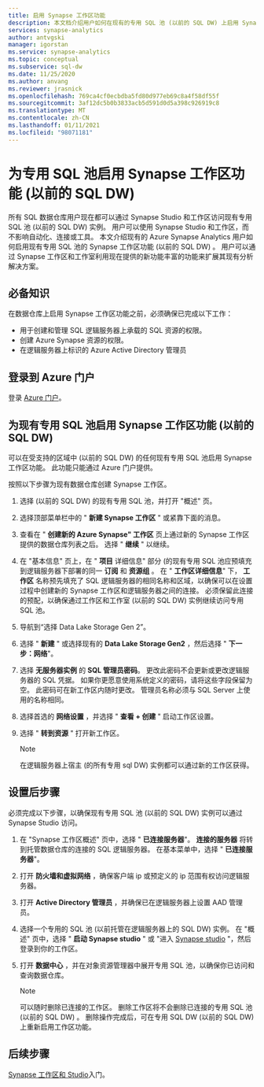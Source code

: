 ```yaml
---
title: 启用 Synapse 工作区功能
description: 本文档介绍用户如何在现有的专用 SQL 池 (以前的 SQL DW) 上启用 Synapse 工作区功能。
services: synapse-analytics
author: antvgski
manager: igorstan
ms.service: synapse-analytics
ms.topic: conceptual
ms.subservice: sql-dw
ms.date: 11/25/2020
ms.author: anvang
ms.reviewer: jrasnick
ms.openlocfilehash: 769ca4cf0ecbdba5fd80d977eb69c8a4f58df55f
ms.sourcegitcommit: 3af12dc5b0b3833acb5d591d0d5a398c926919c8
ms.translationtype: MT
ms.contentlocale: zh-CN
ms.lasthandoff: 01/11/2021
ms.locfileid: "98071181"
---
```

# <a name="enabling-synapse-workspace-features-for-a-dedicated-sql-pool-formerly-sql-dw"></a>为专用 SQL 池启用 Synapse 工作区功能 (以前的 SQL DW) 

所有 SQL 数据仓库用户现在都可以通过 Synapse Studio 和工作区访问现有专用 SQL 池 (以前的 SQL DW) 实例。 用户可以使用 Synapse Studio 和工作区，而不影响自动化、连接或工具。 本文介绍现有的 Azure Synapse Analytics 用户如何启用现有专用 SQL 池的 Synapse 工作区功能 (以前的 SQL DW) 。 用户可以通过 Synapse 工作区和工作室利用现在提供的新功能丰富的功能来扩展其现有分析解决方案。   

## <a name="prerequisites"></a>必备知识
在数据仓库上启用 Synapse 工作区功能之前，必须确保已完成以下工作：
- 用于创建和管理 SQL 逻辑服务器上承载的 SQL 资源的权限。
- 创建 Azure Synapse 资源的权限。
- 在逻辑服务器上标识的 Azure Active Directory 管理员

## <a name="sign-in-to-the-azure-portal"></a>登录到 Azure 门户

登录 [Azure 门户](https://portal.azure.com/)。

## <a name="enabling-synapse-workspace-features-for-an-existing-dedicated-sql-pool-formerly-sql-dw"></a>为现有专用 SQL 池启用 Synapse 工作区功能 (以前的 SQL DW) 

可以在受支持的区域中 (以前的 SQL DW) 的任何现有专用 SQL 池启用 Synapse 工作区功能。 此功能只能通过 Azure 门户提供。

按照以下步骤为现有数据仓库创建 Synapse 工作区。
1. 选择 (以前的 SQL DW) 的现有专用 SQL 池，并打开 "概述" 页。
2. 选择顶部菜单栏中的 " **新建 Synapse 工作区** " 或紧靠下面的消息。
3. 查看在 " **创建新的 Azure Synapse" 工作区** 页上通过新的 Synapse 工作区提供的数据仓库列表之后。 选择 " **继续** " 以继续。
4. 在 "基本信息" 页上，在 " **项目** 详细信息" 部分 (的现有专用 SQL 池应预填充到逻辑服务器下部署的同一 **订阅** 和 **资源组** 。 在 " **工作区详细信息**" 下， **工作区** 名称预先填充了 SQL 逻辑服务器的相同名称和区域，以确保可以在设置过程中创建新的 Synapse 工作区和逻辑服务器之间的连接。 必须保留此连接的预配，以确保通过工作区和工作室 (以前的 SQL DW) 实例继续访问专用 SQL 池。
5. 导航到“选择 Data Lake Storage Gen 2”。
6. 选择 " **新建** " 或选择现有的 **Data Lake Storage Gen2** ，然后选择 " **下一步：网络**"。
7. 选择 **无服务器实例** 的 **SQL 管理员密码**。 更改此密码不会更新或更改逻辑服务器的 SQL 凭据。 如果你更愿意使用系统定义的密码，请将这些字段保留为空。 此密码可在新工作区内随时更改。 管理员名称必须与 SQL Server 上使用的名称相同。
8. 选择首选的 **网络设置** ，并选择 " **查看 + 创建** " 启动工作区设置。
9. 选择 " **转到资源** " 打开新工作区。

    > [!NOTE]
    > 在逻辑服务器上宿主 (的所有专用 sql DW) 实例都可以通过新的工作区获得。

## <a name="post-provisioning-steps"></a>设置后步骤
必须完成以下步骤，以确保现有专用 SQL 池 (以前的 SQL DW) 实例可以通过 Synapse Studio 访问。
1. 在 "Synapse 工作区概述" 页中，选择 " **已连接服务器**"。 **连接的服务器** 将转到托管数据仓库的连接的 SQL 逻辑服务器。 在基本菜单中，选择 " **已连接服务器**"。
2. 打开 **防火墙和虚拟网络** ，确保客户端 ip 或预定义的 ip 范围有权访问逻辑服务器。
3. 打开 **Active Directory 管理员** ，并确保已在逻辑服务器上设置 AAD 管理员。
4. 选择一个专用的 SQL 池 (以前托管在逻辑服务器上的 SQL DW) 实例。 在 "概述" 页中，选择 " **启动 Synapse studio** " 或 "进入 [Synapse studio](https://web.azuresynapse.net) "，然后登录到你的工作区。

5. 打开 **数据中心** ，并在对象资源管理器中展开专用 SQL 池，以确保你已访问和查询数据仓库。

    > [!NOTE] 
    > 可以随时删除已连接的工作区。 删除工作区将不会删除已连接的专用 SQL 池 (以前的 SQL DW) 。 删除操作完成后，可在专用 SQL DW (以前的 SQL DW) 上重新启用工作区功能。

## <a name="next-steps"></a>后续步骤
[Synapse 工作区和 Studio](../get-started.md)入门。
